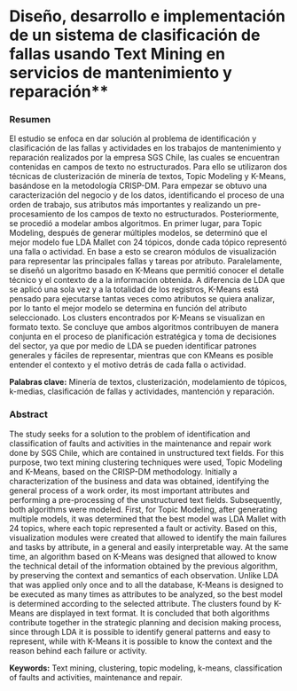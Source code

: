 # Diseño, desarrollo e implementación de un sistema de clasificación de fallas usando Text Mining en servicios de mantenimiento y reparación**

### Resumen
El estudio se enfoca en dar solución al problema de identificación y clasificación de las fallas
y actividades en los trabajos de mantenimiento y reparación realizados por la empresa SGS
Chile, las cuales se encuentran contenidas en campos de texto no estructurados. Para ello
se utilizaron dos técnicas de clusterización de minería de textos, Topic Modeling y K-Means,
basándose en la metodología CRISP-DM. Para empezar se obtuvo una caracterización del
negocio y de los datos, identificando el proceso de una orden de trabajo, sus atributos más
importantes y realizando un pre-procesamiento de los campos de texto no estructurados.
Posteriormente, se procedió a modelar ambos algoritmos. En primer lugar, para Topic
Modeling, después de generar múltiples modelos, se determinó que el mejor modelo fue
LDA Mallet con 24 tópicos, donde cada tópico representó una falla o actividad. En base a
esto se crearon módulos de visualización para representar las principales fallas y tareas por
atributo. Paralelamente, se diseñó un algoritmo basado en K-Means que permitió conocer
el detalle técnico y el contexto de a la información obtenida. A diferencia de LDA que se
aplicó una sola vez y a la totalidad de los registros, K-Means está pensado para ejecutarse
tantas veces como atributos se quiera analizar, por lo tanto el mejor modelo se determina
en función del atributo seleccionado. Los clusters encontrados por K-Means se visualizan
en formato texto. Se concluye que ambos algoritmos contribuyen de manera conjunta en el
proceso de planificación estratégica y toma de decisiones del sector, ya que por medio de
LDA se pueden identificar patrones generales y fáciles de representar, mientras que con KMeans es posible entender el contexto y el motivo detrás de cada falla o actividad.

**Palabras clave:** Minería de textos, clusterización, modelamiento de tópicos, k-medias,
clasificación de fallas y actividades, mantención y reparación.

### Abstract
The study seeks for a solution to the problem of identification and classification of faults and
activities in the maintenance and repair work done by SGS Chile, which are contained in
unstructured text fields. For this purpose, two text mining clustering techniques were used,
Topic Modeling and K-Means, based on the CRISP-DM methodology. Initially a
characterization of the business and data was obtained, identifying the general process of a
work order, its most important attributes and performing a pre-processing of the unstructured
text fields. Subsequently, both algorithms were modeled. First, for Topic Modeling, after
generating multiple models, it was determined that the best model was LDA Mallet with 24
topics, where each topic represented a fault or activity. Based on this, visualization modules
were created that allowed to identify the main failures and tasks by attribute, in a general
and easily interpretable way. At the same time, an algorithm based on K-Means was
designed that allowed to know the technical detail of the information obtained by the previous
algorithm, by preserving the context and semantics of each observation. Unlike LDA that
was applied only once and to all the database, K-Means is designed to be executed as many
times as attributes to be analyzed, so the best model is determined according to the selected
attribute. The clusters found by K-Means are displayed in text format. It is concluded that
both algorithms contribute together in the strategic planning and decision making process,
since through LDA it is possible to identify general patterns and easy to represent, while with
K-Means it is possible to know the context and the reason behind each failure or activity.

**Keywords:** Text mining, clustering, topic modeling, k-means, classification of faults and
activities, maintenance and repair.
